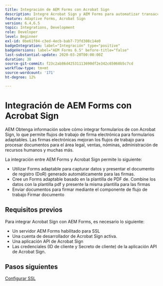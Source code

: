 ```yaml
---
title: Integración de AEM Forms con Acrobat Sign
description: Integre Acrobat Sign y AEM Forms para automatizar transacciones complejas e incluir firmas electrónicas legales como parte de una experiencia digital perfecta.
feature: Adaptive Forms, Acrobat Sign
version: 6.4,6.5
topic: Integrations, Development
role: Developer
level: Beginner
exl-id: 0be61f04-c3ed-4ecb-bab7-73fd308c14e0
badgeIntegration: label="Integración" type="positive"
badgeVersions: label="AEM Forms 6.5" before-title="false"
last-substantial-update: 2020-03-20T00:00:00Z
duration: 38
source-git-commit: f23c2ab86d42531113690df2e342c65060b5c7cd
workflow-type: tm+mt
source-wordcount: '171'
ht-degree: 12%

---
```


# Integración de AEM Forms con Acrobat Sign

AEM Obtenga información sobre cómo integrar formularios de con Acrobat Sign, lo que permite flujos de trabajo de firma electrónica para formularios adaptables. Las firmas electrónicas mejoran los flujos de trabajo para procesar documentos para el área legal, ventas, nóminas, administración de recursos humanos y muchas más.

La integración entre AEM Forms y Acrobat Sign permite lo siguiente:

* Utilizar Forms adaptable para capturar datos y presentar el documento de registro (DoR) generado automáticamente para las firmas.
* Cree un Forms adaptable basado en la plantilla de PDF de. Combine los datos con la plantilla pdf y presente la misma plantilla para las firmas
* Enviar documentos para firmar mediante el componente de flujo de trabajo Firmar documento

## Requisitos previos

Para integrar Acrobat Sign con AEM Forms, es necesario lo siguiente:

* Un servidor AEM Forms habilitado para SSL
* Una cuenta de desarrollador de Acrobat Sign activa.
* Una aplicación API de Acrobat Sign
* Las credenciales (ID de cliente y Secreto de cliente) de la aplicación API de Acrobat Sign.

## Pasos siguientes

[Configurar SSL](./set-up-ssl.md)
